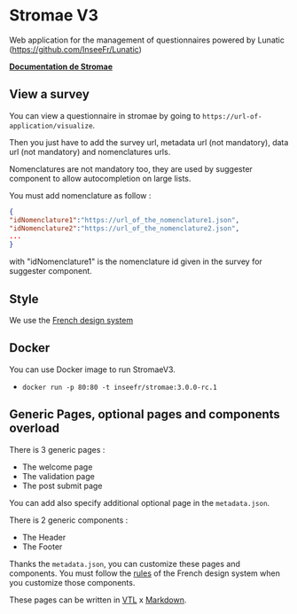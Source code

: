 # Stromae V3

Web application for the management of questionnaires powered by Lunatic (https://github.com/InseeFr/Lunatic)

[**Documentation de Stromae**](https://inseefr.github.io/Stromae/)

## View a survey

You can view a questionnaire in stromae by going to `https://url-of-application/visualize`.

Then you just have to add the survey url, metadata url (not mandatory), data url (not mandatory) and nomenclatures urls.

Nomenclatures are not mandatory too, they are used by suggester component to allow autocompletion on large lists.

You must add nomenclature as follow :

```json
{
"idNomenclature1":"https://url_of_the_nomenclature1.json",
"idNomenclature2":"https://url_of_the_nomenclature2.json",
...
}
```

with "idNomenclature1" is the nomenclature id given in the survey for suggester component.

## Style

We use the [French design system](https://www.systeme-de-design.gouv.fr)

## Docker

You can use Docker image to run StromaeV3.

- `docker run -p 80:80 -t inseefr/stromae:3.0.0-rc.1`

## Generic Pages, optional pages and components overload

There is 3 generic pages :

- The welcome page
- The validation page
- The post submit page

You can add also specify additional optional page in the `metadata.json`.

There is 2 generic components :

- The Header
- The Footer

Thanks the `metadata.json`, you can customize these pages and components.
You must follow the [rules](https://www.systeme-de-design.gouv.fr/elements-d-interface/) of the French design system when you customize those components.

These pages can be written in [VTL](https://github.com/InseeFr/Trevas-JS) x [Markdown](https://fr.wikipedia.org/wiki/Markdown).
